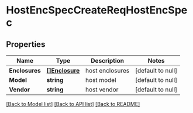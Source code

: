 # HostEncSpecCreateReqHostEncSpec

## Properties
Name | Type | Description | Notes
------------ | ------------- | ------------- | -------------
**Enclosures** | [**[]Enclosure**](Enclosure.md) | host enclosures | [default to null]
**Model** | **string** | host model | [default to null]
**Vendor** | **string** | host vendor | [default to null]

[[Back to Model list]](../README.md#documentation-for-models) [[Back to API list]](../README.md#documentation-for-api-endpoints) [[Back to README]](../README.md)


